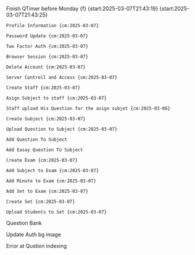 Finish QTimer before Monday {f} {start:2025-03-07T21:43:19} {start:2025-03-07T21:43:25}

    Profile Information {cm:2025-03-07}

    Password Update {cm:2025-03-07}

    Two Factor Auth {cm:2025-03-07}

    Browser Session {cm:2025-03-07}

    Delete Account {cm:2025-03-07}

    Server Controll and Access {cm:2025-03-07}

    Create Staff {cm:2025-03-07}

    Asign Subject to staff {cm:2025-03-07}

    Staff upload His Question for the asign subjet {cm:2025-03-08}

    Create Subject {cm:2025-03-07}

    Upload Question to Subject {cm:2025-03-07}

    Add Question To Subject

    Add Easay Question To Subject

    Create Exam {cm:2025-03-07}

    Add Subject to Exam {cm:2025-03-07}

    Add Minute to Exam {cm:2025-03-07}

    Add Set to Exam {cm:2025-03-07}

    Create Set {cm:2025-03-07}

    Upload Students to Set {cm:2025-03-07}

Question Bank

Update Auth bg image

Error at Qustion indexing
